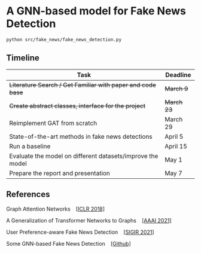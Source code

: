# A GNN-based model for Fake News Detection

```
python src/fake_news/fake_news_detection.py
```


## Timeline
| Task                                                          | Deadline     |    
|---------------------------------------------------------------|--------------|
| ~~Literature Search / Get Familiar with paper and code base~~ | ~~March 9~~  |
| ~~Create abstract classes, interface for the project~~        | ~~March 23~~ |
| Reimplement GAT from scratch                                  | March 29     |
| State-of-the-art methods in fake news detections              | April 5      |
| Run a baseline                                                | April 15     |
| Evaluate the model on different datasets/improve the model    | May 1        |
| Prepare the report and presentation                           | May 7        |


## References
Graph Attention Networks  &ensp; [[ICLR 2018]](https://arxiv.org/abs/1710.10903)

A Generalization of Transformer Networks to Graphs  &ensp; [[AAAI 2021]](https://arxiv.org/abs/2012.09699)

User Preference-aware Fake News Detection  &ensp; [[SIGIR 2021]](https://arxiv.org/abs/2104.12259) 

Some GNN-based Fake News Detection  &ensp; [[Github]](https://github.com/safe-graph/GNN-FakeNews) 


